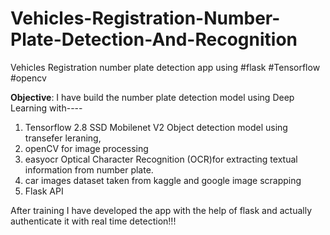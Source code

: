 # Vehicles-Registration-Number-Plate-Detection-And-Recognition

Vehicles Registration number plate detection app using #flask #Tensorflow #opencv

**Objective**:
I have build the number plate detection model using Deep Learning with----
1. Tensorflow 2.8 SSD Mobilenet V2 Object detection model using transefer leraning, 
2. openCV for image processing 
3. easyocr Optical Character Recognition (OCR)for extracting textual information from number plate.
4. car images dataset taken from kaggle and google image scrapping
5. Flask API
 
After training I have developed the app with the help of flask and actually authenticate it with real time detection!!!
